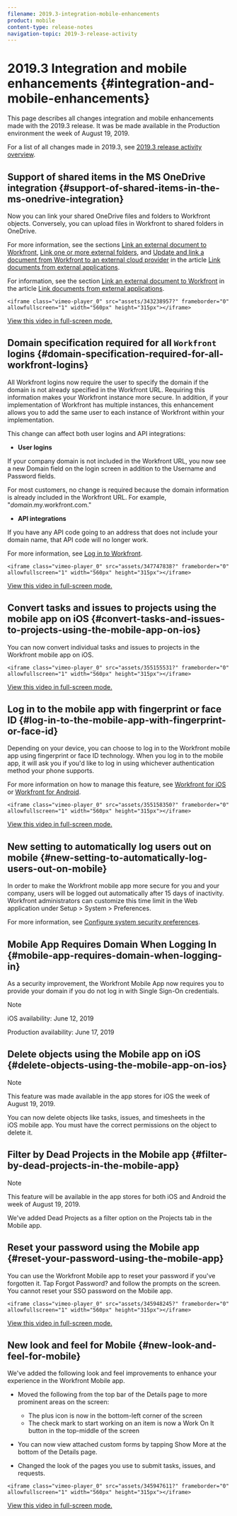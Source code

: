 ```yaml
---
filename: 2019.3-integration-mobile-enhancements
product: mobile
content-type: release-notes
navigation-topic: 2019-3-release-activity
---
```





# 2019.3 Integration and mobile enhancements {#integration-and-mobile-enhancements}

This page describes all changes integration and mobile enhancements made with the 2019.3 release. It was be made available in the Production environment the week of August 19, 2019.


For a list of all changes made in 2019.3, see [2019.3 release activity overview](2019.3-release-activity-overview.md).


## Support of shared items in the MS OneDrive integration {#support-of-shared-items-in-the-ms-onedrive-integration}

Now you can link your shared OneDrive files and folders to Workfront objects. Conversely, you can upload files in Workfront to shared folders in OneDrive.


For more information, see the sections [Link an external document to Workfront](link-documents-from-external-apps.md#linking-existing-documents), [Link one or more external folders](link-documents-from-external-apps.md#linking-a-folder), and [Update and link a document from Workfront to an external cloud provider](link-documents-from-external-apps.md#sending-documents) in the article [Link documents from external applications](link-documents-from-external-apps.md).


For information, see the section [Link an external document to Workfront](link-documents-from-external-apps.md#linking-existing-documents) in the article [Link documents from external applications](link-documents-from-external-apps.md).


`<iframe class="vimeo-player_0" src="assets/343238957?" frameborder="0" allowfullscreen="1" width="560px" height="315px"></iframe>` 


[View this video in full-screen mode.](https://vimeo.com/343238957/ca672dcb2c) 


## Domain specification required for all `Workfront` logins {#domain-specification-required-for-all-workfront-logins}

All Workfront logins now require the user to specify the domain if the domain is not already specified in the Workfront URL. Requiring this information makes your Workfront instance more secure. In addition, if your implementation of Workfront has multiple instances, this enhancement allows you to add the same user to each instance of Workfront within your implementation.


This change can affect both user logins and API&nbsp;integrations:



*  **User logins** 


  If your company domain is not included in the Workfront URL, you now see a new Domain field on the login screen in addition to the Username and Password fields. 


  For most customers, no change is required because the domain information is already included in the Workfront URL. For example, "*domain*.my.workfront.com."

*  **API integrations** 


  If you have any API code going to an address that does not include your domain name, that API code will no longer work.



For more information, see [Log in to Workfront](log-in-to-workfront.md).


`<iframe class="vimeo-player_0" src="assets/347747838?" frameborder="0" allowfullscreen="1" width="560px" height="315px"></iframe>` 


[View this video in full-screen mode.](https://vimeo.com/347747838/ea28ec9fb7) 


## Convert tasks and issues to projects using the mobile app on iOS {#convert-tasks-and-issues-to-projects-using-the-mobile-app-on-ios}

You can now convert individual tasks and issues to projects in the Workfront mobile app on iOS.


`<iframe class="vimeo-player_0" src="assets/355155531?" frameborder="0" allowfullscreen="1" width="560px" height="315px"></iframe>` 


[View this video in full-screen mode.](https://vimeo.com/355155531/54e7f3db03) 


## Log in to the mobile app with fingerprint or face ID {#log-in-to-the-mobile-app-with-fingerprint-or-face-id}

Depending on your device, you can choose to log in to the Workfront mobile app using fingerprint or face ID technology. When you log in to the mobile app, it will ask you if you'd like to log in using whichever authentication method your phone supports.


For more information on how to manage this feature, see [Workfront for iOS](workfront-for-ios.md) or [Workfront for Android](workfront-for-android.md).


`<iframe class="vimeo-player_0" src="assets/355158350?" frameborder="0" allowfullscreen="1" width="560px" height="315px"></iframe>` 


[View this video in full-screen mode.](https://vimeo.com/355158350/b2cad34fde) 


## New setting to automatically log users out on mobile {#new-setting-to-automatically-log-users-out-on-mobile}

In order to make the Workfront mobile app more secure for you and your company, users will be logged out automatically after 15 days of inactivity. Workfront administrators can customize this time limit in the Web application under Setup > System > Preferences.


For more information, see [Configure system security preferences](configure-security-preferences.md).


## Mobile App Requires Domain When Logging In {#mobile-app-requires-domain-when-logging-in}

As a security improvement, the Workfront Mobile App now requires you to provide your domain if you do not log in with Single Sign-On credentials.


>[!NOTE]
>
>iOS availability:&nbsp;June 12, 2019
>
>
>Production availability:&nbsp;June 17, 2019





## Delete objects using the Mobile app on iOS {#delete-objects-using-the-mobile-app-on-ios}



>[!NOTE]
>
>This feature was made available in the app stores for iOS&nbsp;the week of August 19, 2019.


You can now delete objects like tasks, issues, and timesheets in the iOS&nbsp;mobile app. You must have the correct permissions on the object to delete it.


## Filter by Dead Projects in the Mobile app {#filter-by-dead-projects-in-the-mobile-app}



>[!NOTE]
>
>This feature will be available in the app stores for both iOS&nbsp;and Android the week of August 19, 2019.


We've added Dead Projects as a filter option on the Projects tab in the Mobile app.


## Reset your password using the Mobile app {#reset-your-password-using-the-mobile-app}

You can use the Workfront Mobile app to reset your password if you've forgotten it. Tap Forgot Password? and follow the prompts on the screen. You cannot reset your SSO password on the Mobile app.


`<iframe class="vimeo-player_0" src="assets/345948245?" frameborder="0" allowfullscreen="1" width="560px" height="315px"></iframe>` 


[View this video in full-screen mode.](https://vimeo.com/345948245/1c11766b86) 


## New look and feel for Mobile {#new-look-and-feel-for-mobile}

We've added the following look and feel improvements to enhance your experience in the Workfront Mobile app.



* Moved the following from the top bar of the Details page to more prominent areas on the screen:
    
    
    * The plus icon is now in the bottom-left corner of the screen
    * The check mark to start working on an item is now a Work On It button in the top-middle of the screen
    
    
* You can now view attached custom forms by tapping Show More at the bottom of the Details page.
* Changed the look of the pages you use to submit tasks, issues, and requests.


`<iframe class="vimeo-player_0" src="assets/345947611?" frameborder="0" allowfullscreen="1" width="560px" height="315px"></iframe>` 


[View this video in full-screen mode.](https://vimeo.com/345947611/3989dbf37d) 
